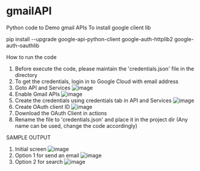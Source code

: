 # gmailAPI
Python code to Demo gmail APIs
To install google client lib

pip install --upgrade google-api-python-client google-auth-httplib2 google-auth-oauthlib

How to run the code
1. Before execute the code, please maintain the 'credentials.json' file in the directory
2. To get the credentials, login in to Google Cloud with email address
3. Goto API and Services
![image](https://user-images.githubusercontent.com/29064604/222723533-f4e8445c-33ba-4273-8097-c020b37efa05.png)
4. Enable Gmail APIs
![image](https://user-images.githubusercontent.com/29064604/222723772-ee0bc80a-be2f-4990-98ef-498bfdd8e113.png)
5. Create the credentials using credentials tab in API and Services
![image](https://user-images.githubusercontent.com/29064604/222724041-ce09efb2-825c-4428-b621-4254be9b5742.png)
6. Create OAuth client ID
![image](https://user-images.githubusercontent.com/29064604/222724226-300f567e-fe45-41a6-8681-f6212ab810d5.png)
7. Download the OAuth Client in actions
8. Rename the file to 'credentials.json' and place it in the project dir (Any name can be used, change the code accordingly)

SAMPLE OUTPUT

1. Initial screen
![image](https://user-images.githubusercontent.com/29064604/222727402-c2d8f09d-656e-4451-a4db-51f689b890df.png)
2. Option 1 for send an email
![image](https://user-images.githubusercontent.com/29064604/222727619-90480147-248e-4db0-a916-023d8b6d67d2.png)
3. Option 2 for search
![image](https://user-images.githubusercontent.com/29064604/222727854-213deb46-78a0-4904-a66f-05c57a68f283.png)
